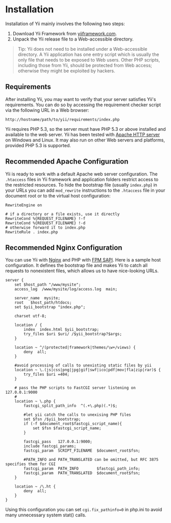 Installation
============

Installation of Yii mainly involves the following two steps:

   1. Download Yii Framework from [yiiframework.com](http://www.yiiframework.com/).
   2. Unpack the Yii release file to a Web-accessible directory.

> Tip: Yii does not need to be installed under a Web-accessible directory.
A Yii application has one entry script which is usually the only file that
needs to be exposed to Web users. Other PHP scripts, including those from
Yii, should be protected from Web access; otherwise they might be exploited
by hackers.


Requirements
------------

After installing Yii, you may want to verify that your server satisfies
Yii's requirements. You can do so by accessing the requirement checker
script via the following URL in a Web browser:

~~~
http://hostname/path/to/yii/requirements/index.php
~~~

Yii requires PHP 5.3, so the server must have PHP 5.3 or above installed and
available to the web server.  Yii has been tested with [Apache HTTP server](http://httpd.apache.org/)
on Windows and Linux.  It may also run on other Web servers and platforms,
provided PHP 5.3 is supported.


Recommended Apache Configuration
--------------------------------

Yii is ready to work with a default Apache web server configuration.
The `.htaccess` files in Yii framework and application folders restrict
access to the restricted resources. To hide the bootstrap file (usually `index.php`)
in your URLs you can add `mod_rewrite` instructions to the `.htaccess` file
in your document root or to the virtual host configuration:

~~~
RewriteEngine on

# if a directory or a file exists, use it directly
RewriteCond %{REQUEST_FILENAME} !-f
RewriteCond %{REQUEST_FILENAME} !-d
# otherwise forward it to index.php
RewriteRule . index.php
~~~


Recommended Nginx Configuration
-------------------------------

You can use Yii with [Nginx](http://wiki.nginx.org/) and PHP with [FPM SAPI](http://php.net/install.fpm).
Here is a sample host configuration. It defines the bootstrap file and makes
Yii to catch all requests to nonexistent files, which allows us to have nice-looking URLs.

~~~
server {
    set $host_path "/www/mysite";
    access_log  /www/mysite/log/access.log  main;

    server_name  mysite;
    root   $host_path/htdocs;
    set $yii_bootstrap "index.php";

    charset utf-8;

    location / {
        index  index.html $yii_bootstrap;
        try_files $uri $uri/ /$yii_bootstrap?$args;
    }

    location ~ ^/(protected|framework|themes/\w+/views) {
        deny  all;
    }

    #avoid processing of calls to unexisting static files by yii
    location ~ \.(js|css|png|jpg|gif|swf|ico|pdf|mov|fla|zip|rar)$ {
        try_files $uri =404;
    }

    # pass the PHP scripts to FastCGI server listening on 127.0.0.1:9000
    #
    location ~ \.php {
        fastcgi_split_path_info  ^(.+\.php)(.*)$;

        #let yii catch the calls to unexising PHP files
        set $fsn /$yii_bootstrap;
        if (-f $document_root$fastcgi_script_name){
            set $fsn $fastcgi_script_name;
        }

        fastcgi_pass   127.0.0.1:9000;
        include fastcgi_params;
        fastcgi_param  SCRIPT_FILENAME  $document_root$fsn;

        #PATH_INFO and PATH_TRANSLATED can be omitted, but RFC 3875 specifies them for CGI
        fastcgi_param  PATH_INFO        $fastcgi_path_info;
        fastcgi_param  PATH_TRANSLATED  $document_root$fsn;
    }

    location ~ /\.ht {
        deny  all;
    }
}
~~~

Using this configuration you can set `cgi.fix_pathinfo=0` in php.ini to avoid many unnecessary system stat() calls.
